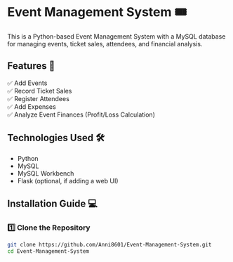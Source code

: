 # Event Management System 🎟️

This is a Python-based Event Management System with a MySQL database for managing events, ticket sales, attendees, and financial analysis.

## Features 🚀
✅ Add Events  
✅ Record Ticket Sales  
✅ Register Attendees  
✅ Add Expenses  
✅ Analyze Event Finances (Profit/Loss Calculation)

## Technologies Used 🛠️
- Python
- MySQL
- MySQL Workbench
- Flask (optional, if adding a web UI)

## Installation Guide 💻

### 1️⃣ Clone the Repository
```sh
git clone https://github.com/Anni8601/Event-Management-System.git
cd Event-Management-System
